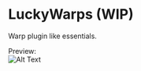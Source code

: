 # LuckyWarps (WIP)
Warp plugin like essentials.

Preview:<br>
![Alt Text](https://media.giphy.com/media/ZzPfws3zAKBOplwL01/giphy.gif)
